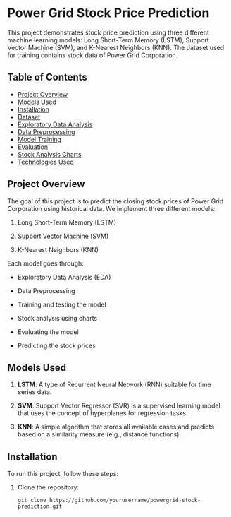 # Power Grid Stock Price Prediction

This project demonstrates stock price prediction using three different machine learning models: Long Short-Term Memory (LSTM), Support Vector Machine (SVM), and K-Nearest Neighbors (KNN). The dataset used for training contains stock data of Power Grid Corporation.

## Table of Contents
- [Project Overview](#project-overview)
- [Models Used](#models-used)
- [Installation](#installation)
- [Dataset](#dataset)
- [Exploratory Data Analysis](#exploratory-data-analysis)
- [Data Preprocessing](#data-preprocessing)
- [Model Training](#model-training)
- [Evaluation](#evaluation)
- [Stock Analysis Charts](#stock-analysis-charts)
- [Technologies Used](#technologies-used)

## Project Overview

The goal of this project is to predict the closing stock prices of Power Grid Corporation using historical data. We implement three different models:

1. Long Short-Term Memory (LSTM)

2. Support Vector Machine (SVM)

3. K-Nearest Neighbors (KNN)

Each model goes through:

- Exploratory Data Analysis (EDA)

- Data Preprocessing

- Training and testing the model

- Stock analysis using charts

- Evaluating the model

- Predicting the stock prices

## Models Used

1. **LSTM**: A type of Recurrent Neural Network (RNN) suitable for time series data.

2. **SVM**: Support Vector Regressor (SVR) is a supervised learning model that uses the concept of hyperplanes for regression tasks.

3. **KNN**: A simple algorithm that stores all available cases and predicts based on a similarity measure (e.g., distance functions).

## Installation

To run this project, follow these steps:

1. Clone the repository:

   ```
   git clone https://github.com/yourusername/powergrid-stock-prediction.git
   ```
